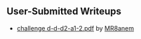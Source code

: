 ## User-Submitted Writeups

- [challenge d-d-d2-a1-2.pdf](https://github.com/MR8anem/CTF-Writeups/blob/San-Diego-CTF-2024/challenge%20d-d-d2-a1-2.pdf) by [MR8anem](https://github.com/MR8anem)
